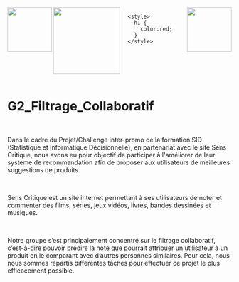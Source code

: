 <img src="http://departement-math.univ-tlse3.fr/medias/photo/logosidbigdata_1518444334675-png?ID_FICHE=301126" width="100" align="left"/>
<img src="https://upload.wikimedia.org/wikipedia/fr/a/a4/Logo_UT3.jpg" width="150" align="left"/>
<img src="https://www.senscritique.com/senscritique.png" width="100" align="right"/>
<html>
  <head>
    
      <style>
        h1 {
          color:red;
        }
      </style>
  </head>
  <body>
    <br />
    <br />
    <br />
    <br />
    <h1>G2_Filtrage_Collaboratif</h1>
    <br />
    <p>Dans le cadre du Projet/Challenge inter-promo de la formation SID (Statistique et Informatique Décisionnelle), en partenariat avec le site Sens Critique, nous avons eu pour objectif de participer à l'améliorer de leur système de recommandation afin de proposer aux utilisateurs de meilleures suggestions de produits.</p>
    <br />
    <p>Sens Critique est un site internet permettant à ses utilisateurs de noter et commenter des films, séries, jeux vidéos, livres, bandes dessinées et musiques.</p>
    <br />
    <p>Notre groupe s’est principalement concentré sur le filtrage collaboratif, c’est-à-dire pouvoir prédire la note que pourrait attribuer un utilisateur à un produit en le comparant avec d’autres personnes similaires. Pour cela, nous nous sommes répartis différentes tâches pour effectuer ce projet le plus efficacement possible.</p>
  </body>
</html>



